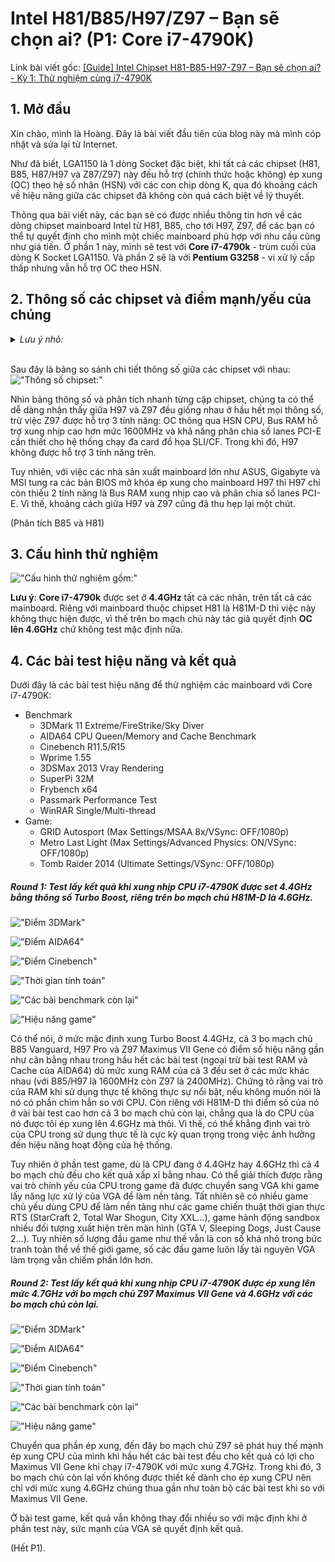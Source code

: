 # Intel H81/B85/H97/Z97 – Bạn sẽ chọn ai? (P1: Core i7-4790K)

Link bài viết gốc: [[Guide] Intel Chipset H81-B85-H97-Z97 – Bạn sẽ chọn ai? - Kỳ 1: Thử nghiệm cùng i7-4790K](https://tinhte.vn/thread/guide-intel-chipset-h81-b85-h97-z97-ban-se-chon-ai-ky-1-thu-nghiem-cung-i7-4790k.2453374/)

## 1. Mở đầu

Xin chào, mình là Hoàng. Đây là bài viết đầu tiên của blog này mà mình cóp nhặt và sửa lại từ Internet.

Như đã biết, LGA1150 là 1 dòng Socket đặc biệt, khi tất cả các chipset (H81, B85, H87/H97 và Z87/Z97) này đều hỗ trợ (chính thức hoặc không) ép xung (OC) theo hệ số nhân (HSN) với các con chip dòng K, qua đó khoảng cách về hiệu năng giữa các chipset đã không còn quá cách biệt về lý thuyết.

Thông qua bài viết này, các bạn sẽ có được nhiều thông tin hơn về các dòng chipset mainboard Intel từ H81, B85, cho tới H97, Z97, để các bạn có thể tự quyết định cho mình một chiếc mainboard phù hợp với nhu cầu cũng như giá tiền. Ở phần 1 này, mình sẽ test với **Core i7-4790k** - trùm cuối của dòng K Socket LGA1150. Và phần 2 sẽ là với **Pentium G3258** - vi xử lý cấp thấp nhưng vẫn hỗ trợ OC theo HSN. <!-- Mình sẽ so sánh hiệu năng của các bài test thực tế như chơi game và làm việc giữa các chipset trên cả 2 CPU và sau đó là đưa ra kết luận cuối cùng. -->

## 2. Thông số các chipset và điểm mạnh/yếu của chúng

<details>
    <summary><em>Lưu ý nhỏ:</em></summary>
    Tác giả gốc bài viết không test với H87/Z87, mà thay vào đó là H97/Z97, tuy nhiên không có sự khác biệt lớn nào về tính năng giữa 2 thế hệ chipset này.
</details><br>

Sau đây là bảng so sánh chi tiết thông số giữa các chipset với nhau:
!["Thông số chipset:"](https://diendan.amtech.vn/attachments/chipset_specs-png.46128/ "Thông số chipset")

Nhìn bảng thông số và phân tích nhanh từng cặp chipset, chúng ta có thể dễ dàng nhận thấy giữa H97 và Z97 đều giống nhau ở hầu hết mọi thông số, trừ việc Z97 được hỗ trợ 3 tính năng: OC thông qua HSN CPU, Bus RAM hỗ trợ xung nhịp cao hơn mức 1600MHz và khả năng phân chia số lanes PCI-E cần thiết cho hệ thống chạy đa card đồ họa SLI/CF. Trong khi đó, H97 không được hỗ trợ 3 tính năng trên. 

Tuy nhiên, với việc các nhà sản xuất mainboard lớn như ASUS, Gigabyte và MSI tung ra các bản BIOS mở khóa ép xung cho mainboard H97 thì H97 chỉ còn thiếu 2 tính năng là Bus RAM xung nhịp cao và phân chia số lanes PCI-E. Vì thế, khoảng cách giữa H97 và Z97 cũng đã thu hẹp lại một chút.

(Phân tích B85 và H81)

<!-- 2 chipset còn lại là B85 và H81 cũng có nhiều điểm tương đồng với nhau nhưng cũng có nhiều điểm khác biệt rõ ràng. Cụ thể: 
- B85 hỗ trợ Bus RAM xung nhịp 1333/1600MHz, trong khi H81 chỉ là 1333MHz
- B85 có hỗ trợ 2 tính năng độc quyền của Intel là SBA và SRT, H81 thì không
- B85 hỗ trợ 8 lanes PCI-E 2.0 (bên cạnh 16 lanes PCI-E 3.0 từ CPU), còn H81 chỉ là 6. 

<details>
    <summary>Lưu ý nhỏ:</summary>
    Chipset H81 chỉ hỗ trợ PCI-E 2.0, không phải là 3.0 như các chipset khác, cho dù CPU có hỗ trợ PCI-E 3.0 đi chăng nữa. 
</details>

Tương tự H97, B85 và H81 không được hỗ trợ mở khóa ép xung từ Intel nhưng thông qua việc cập nhật BIOS mới từ các nhà sản xuất mainboard nên chúng ta vẫn có thể ép xung được trên các mainboard sử dụng 2 nền tảng chipset này thông qua hệ số nhân CPU. Chưa hết, với BIOS mới nhất, các mainboard H81 của ASUS có khả năng chạy RAM với xung nhịp 1400MHz. -->

## 3. Cấu hình thử nghiệm

<!-- Ở phần này, tôi sẽ giữ nguyên mọi thành phần linh kiện máy tính như CPU, RAM, VGA, PSU... chỉ thay đổi ở linh kiện mainboard với 4 mainboard chipset H81, B85, H97 và Z97 cho mỗi bài test để đảm bảo công bằng. Các thông số ngoài CPU và RAM, tất cả đều giữ mặc định, riêng CPU sẽ có 2 phần mặc định và ép xung còn RAM sẽ có 3 xung nhịp bus RAM 1400MHz/1600MHz/2400MHz cho các chipset lần lượt là H81/B85, H97/Z97 nhằm để làm rõ vai trò của RAM liệu có ảnh hưởng nhiều tới hiệu năng tổng thể hay không?


Dưới đây là cấu hình chi tiết, 4 mainboard đại diện cho 4 chipset H81, B85, H97 và Z97 sẽ là H81M-D, B85-Vanguard, H97-Pro và Z97 Maximus VII Gene từ ASUS. -->

!["Cấu hình thử nghiệm gồm:"](https://farm9.staticflickr.com/8723/17044488310_159941477c_z.jpg "Cấu hình thử nghiệm chi tiết")

**Lưu ý**: **Core i7-4790k** được set ở **4.4GHz** tất cả các nhân, trên tất cả các mainboard. Riêng với mainboard thuộc chipset H81 là H81M-D thì việc này không thực hiện được, vì thế trên bo mạch chủ này tác giả quyết định **OC lên 4.6GHz** chứ không test mặc định nữa.

<!-- Tham khảo link này cho mục cấu hình: https://tinhte.vn/thread/danh-gia-cpu-amd-ryzen-9-3900x-hieu-nang-qua-xuat-sac-cho-muc-gia-13-trieu-ap-dao-core-i9-9900k.2983145/#menuid1 -->

## 4. Các bài test hiệu năng và kết quả
Dưới đây là các bài test hiệu năng để thử nghiệm các mainboard với Core i7-4790K:
- Benchmark
    - 3DMark 11 Extreme/FireStrike/Sky Diver
    - AIDA64 CPU Queen/Memory and Cache Benchmark
    - Cinebench R11.5/R15
    - Wprime 1.55
    - 3DSMax 2013 Vray Rendering
    - SuperPi 32M
    - Frybench x64
    - Passmark Performance Test
    - WinRAR Single/Multi-thread
- Game: 
    - GRID Autosport (Max Settings/MSAA 8x/VSync: OFF/1080p)
    - Metro Last Light (Max Settings/Advanced Physics: ON/VSync: OFF/1080p)
    - Tomb Raider 2014 (Ultimate Settings/VSync: OFF/1080p)


##### Round 1: Test lấy kết quả khi xung nhịp CPU i7-4790K được set 4.4GHz bằng thông số Turbo Boost, riêng trên bo mạch chủ H81M-D là 4.6GHz.​

!["Điểm 3DMark"](https://diendan.amtech.vn/attachments/3dmark-png.46132/ "Điểm 3DMark")

!["Điểm AIDA64"](https://diendan.amtech.vn/attachments/aida64-png.46133/ "Điểm AIDA64")

!["Điểm Cinebench"](https://diendan.amtech.vn/attachments/cinebench-png.46134/ "Điểm Cinebench")

!["Thời gian tính toán"](https://diendan.amtech.vn/attachments/cpu-png.46135/ "Thời gian tính toán")

!["Các bài benchmark còn lại"](https://diendan.amtech.vn/attachments/other-png.46137/ "Các bài benchmark còn lại")

!["Hiệu năng game"](https://diendan.amtech.vn/attachments/game-png.46136/ "Hiệu năng game")

Có thể nói, ở mức mặc định xung Turbo Boost 4.4GHz, cả 3 bo mạch chủ B85 Vanguard, H97 Pro và Z97 Maximus VII Gene có điểm số hiệu năng gần như cân bằng nhau trong hầu hết các bài test (ngoại trừ bài test RAM và Cache của AIDA64) dù mức xung RAM của cả 3 đều set ở các mức khác nhau (với B85/H97 là 1600MHz còn Z97 là 2400MHz). Chứng tỏ rằng vai trò của RAM khi sử dụng thực tế không thực sự nổi bật, nếu không muốn nói là nó có phần chìm hẳn so với CPU. Còn riêng với H81M-D thì điểm số của nó ở vài bài test cao hơn cả 3 bo mạch chủ còn lại, chẳng qua là do CPU của nó được tôi ép xung lên 4.6GHz mà thôi. Vì thế, có thể khẳng định vai trò của CPU trong sử dụng thực tế là cực kỳ quan trọng trong việc ảnh hưởng đến hiệu năng hoạt động của hệ thống. 

Tuy nhiên ở phần test game, dù là CPU đang ở 4.4GHz hay 4.6GHz thì cả 4 bo mạch chủ đều cho kết quả xấp xỉ bằng nhau. Có thể giải thích được rằng vai trò chính yếu của CPU trong game đã được chuyển sang VGA khi game lấy năng lực xử lý của VGA để làm nền tảng. Tất nhiên sẽ có nhiều game chủ yếu dùng CPU để làm nền tảng như các game chiến thuật thời gian thực RTS (StarCraft 2, Total War Shogun, City XXL...), game hành động sandbox nhiều đối tượng xuất hiện trên màn hình (GTA V, Sleeping Dogs, Just Cause 2...). Tuy nhiên số lượng đầu game như thế vẫn là con số khá nhỏ trong bức tranh toàn thể về thế giới game, số các đầu game luôn lấy tài nguyên VGA làm trọng vẫn chiếm phần lớn hơn.

##### Round 2: Test lấy kết quả khi xung nhịp CPU i7-4790K được ép xung lên mức 4.7GHz với bo mạch chủ Z97 Maximus VII Gene và 4.6GHz với các bo mạch chủ còn lại.​

!["Điểm 3DMark"](https://diendan.amtech.vn/attachments/3dm-png.46139/ "Điểm 3DMark")

!["Điểm AIDA64"](https://diendan.amtech.vn/attachments/aida-png.46140/ "Điểm AIDA64")

!["Điểm Cinebench"](https://diendan.amtech.vn/attachments/cine-png.46141/ "Điểm Cinebench")

!["Thời gian tính toán"](https://diendan.amtech.vn/attachments/cpu-png.46135/ "Thời gian tính toán")

!["Các bài benchmark còn lại"](https://diendan.amtech.vn/attachments/other-png.46144/ "Các bài benchmark còn lại")

!["Hiệu năng game"](https://diendan.amtech.vn/attachments/game-png.46143/ "Hiệu năng game")

Chuyển qua phần ép xung, đến đây bo mạch chủ Z97 sẽ phát huy thế mạnh ép xung CPU của mình khi hầu hết các bài test đều cho kết quả có lợi cho Maximus VII Gene khi chạy i7-4790K với mức xung 4.7GHz. Trong khi đó, 3 bo mạch chủ còn lại vốn không được thiết kế dành cho ép xung CPU nên chỉ với mức xung 4.6GHz chúng thua gần như toàn bộ các bài test khi so với Maximus VII Gene. 

Ở bài test game, kết quả vẫn không thay đổi nhiều so với mặc định khi ở phần test này, sức mạnh của VGA sẽ quyết định kết quả.

(Hết P1).